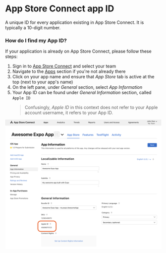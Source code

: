 # App Store Connect app ID

A unique ID for every application existing in App Store Connect. It is typically a 10-digit number.

### How do I find my App ID?

If your application is already on App Store Connect, please follow these steps:
1. Sign in to [App Store Connect](https://appstoreconnect.apple.com/) and select your team
2. Navigate to the [Apps](https://appstoreconnect.apple.com/apps) section if you're not already there
3. Click on your app name and ensure that _App Store_ tab is active at the top (next to your app's name)
4. On the left pane, under _General_ section, select _App Information_
5. Your App ID can be found under _General Information_ section, called `Apple ID`
   > Confusingly, _Apple ID_ in this context does not refer to your Apple account username, it refers to your App ID.

[<img src="./assets/asc-app-id/finding-app-id.png" width="800" />](./assets/asc-app-id/finding-app-id.png)
